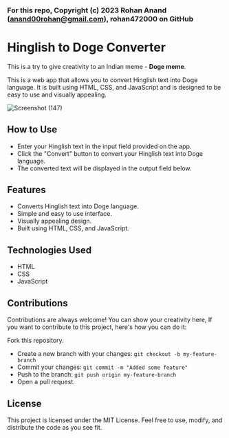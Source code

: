 ###  For this repo, Copyright (c) 2023 Rohan Anand (anand00rohan@gmail.com), rohan472000 on GitHub

# Hinglish to Doge Converter

This is a try to give creativity to an Indian meme - **Doge meme**.

This is a web app that allows you to convert Hinglish text into Doge language. It is built using HTML, CSS, and JavaScript and is designed to be easy to use and visually appealing.

![Screenshot (147)](https://user-images.githubusercontent.com/96521078/229766164-1507c656-5b39-4d22-b117-7c652fc6423d.png)


## How to Use

- Enter your Hinglish text in the input field provided on the app.
- Click the "Convert" button to convert your Hinglish text into Doge language.
- The converted text will be displayed in the output field below.

## Features

- Converts Hinglish text into Doge language.
- Simple and easy to use interface.
- Visually appealing design.
- Built using HTML, CSS, and JavaScript.

## Technologies Used

- HTML
- CSS
- JavaScript

## Contributions

Contributions are always welcome! You can show your creativity here, If you want to contribute to this project, here's how you can do it:

Fork this repository.
- Create a new branch with your changes: `git checkout -b my-feature-branch`
- Commit your changes: `git commit -m "Added some feature"`
- Push to the branch: `git push origin my-feature-branch`
- Open a pull request.


## License

This project is licensed under the MIT License. Feel free to use, modify, and distribute the code as you see fit.
